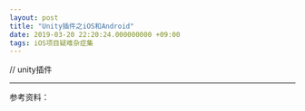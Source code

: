 ```yaml
---
layout: post
title: "Unity插件之iOS和Android"
date: 2019-03-20 22:20:24.000000000 +09:00
tags: iOS项目疑难杂症集
---
```


// unity插件





---
参考资料：<br>

